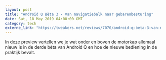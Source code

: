 ```yaml
---
layout: post
title: "Android Q Bèta 3 - Van navigatiebalk naar gebarenbesturing"
date: Sat, 18 May 2019 04:00:00 GMT
category: tech
externe_link: "https://tweakers.net/reviews/7070/android-q-beta-3-van-navigatiebalk-naar-gebarenbesturing.html"
---
```


In deze preview vertellen we je wat onder en boven de motorkap allemaal nieuw is in de derde bèta van Android Q en hoe de nieuwe bediening in de praktijk bevalt.<img src="http://feeds.feedburner.com/~r/tweakers/mixed/~4/t9G92Uc0tE4" height="1" width="1" alt=""/>
